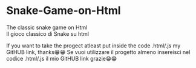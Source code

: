# Snake-Game-on-Html
The classic snake game on Html                
Il gioco classico di Snake su html

If you want to take the progect atleast put inside the code .html/.js my GitHUB link, thanks😁😁
Se vuoi utilizzare il progetto almeno insereisci nel codice .html/.js il mio GitHUB link grazie😁😁
